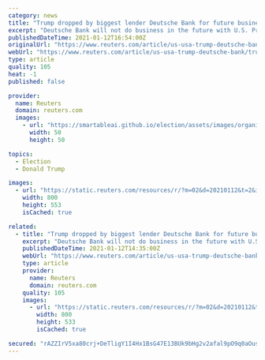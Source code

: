 ```yaml
---
category: news
title: "Trump dropped by biggest lender Deutsche Bank for future business: NYT"
excerpt: "Deutsche Bank will not do business in the future with U.S. President Donald Trump or his companies in the wake of his supporters' assault on the U.S. Capitol, the New York Times reported."
publishedDateTime: 2021-01-12T16:54:00Z
originalUrl: "https://www.reuters.com/article/us-usa-trump-deutsche-bank/trump-dropped-by-biggest-lender-deutsche-bank-for-future-business-nyt-idUKKBN29H0PM"
webUrl: "https://www.reuters.com/article/us-usa-trump-deutsche-bank/trump-dropped-by-biggest-lender-deutsche-bank-for-future-business-nyt-idUKKBN29H0PM"
type: article
quality: 105
heat: -1
published: false

provider:
  name: Reuters
  domain: reuters.com
  images:
    - url: "https://smartableai.github.io/election/assets/images/organizations/reuters.com-50x50.jpg"
      width: 50
      height: 50

topics:
  - Election
  - Donald Trump

images:
  - url: "https://static.reuters.com/resources/r/?m=02&d=20210112&t=2&i=1547458912&r=LYNXMPEH0B0CM&w=800"
    width: 800
    height: 553
    isCached: true

related:
  - title: "Trump dropped by biggest lender Deutsche Bank for future business: NYT"
    excerpt: "Deutsche Bank will not do business in the future with U.S. President Donald Trump or his companies in the wake of his supporters' assault on the U.S. Capitol, the New York Times reported."
    publishedDateTime: 2021-01-12T14:35:00Z
    webUrl: "https://www.reuters.com/article/us-usa-trump-deutsche-bank/trump-dropped-by-biggest-lender-deutsche-bank-for-future-business-nyt-idUSKBN29H0PM"
    type: article
    provider:
      name: Reuters
      domain: reuters.com
    quality: 105
    images:
      - url: "https://static.reuters.com/resources/r/?m=02&d=20210112&t=2&i=1547458224&r=LYNXMPEH0B0CB&w=800"
        width: 800
        height: 533
        isCached: true

secured: "rAZZIrV5xa80crj+DeTligY1I4Hx1BsG47E13BUk9bHg2v2afal9pO9q0aOuslQJLxVC9awtpOs9C+zVOWdhFUEKjK3wQb6Oj17E59RSXN8uBX2V/sfSQRw2yHe7lUBqzXhP1JTghWSmagyBabC2lC+0qMPT10lj7tb+ytmG3phPXsTZt4zshx6ZM4/sWeVB+1PLvRxcP9yO/2n8jcQXnYS68g3r9+NHJg1mJgKrnPgkeUNo2W6bbndOWvg/y7f7b7IUaXJ7ffeuMHlmiNIZGh2wl+uaQQtRa9DxrdKq5Ml3SZmBQNLEEEFhyMXAym4J/hEbK7bzmmJWgS058Peo6YzmwK0ef3yIrwd0f+OOGKU=;+GKYefqcc321d7RoSifrhQ=="
---
```



